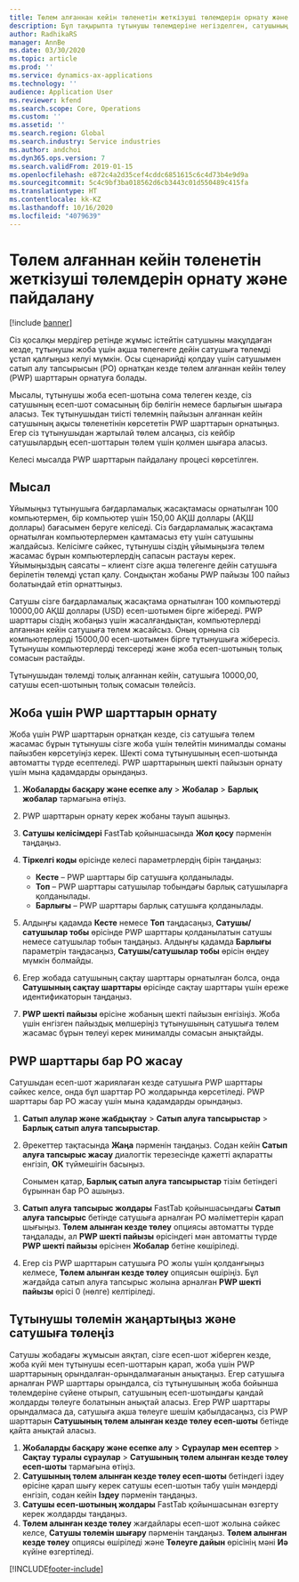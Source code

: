 ```yaml
---
title: Төлем алғаннан кейін төленетін жеткізуші төлемдерін орнату және пайдалану
description: Бұл тақырыпта тұтынушы төлемдеріне негізделген, сатушының ішінара төлемдерін шығара алу үшін төлем алғаннан кейін төлеу (PWP) шарттарын жасау жолы туралы түсіндіріледі.
author: RadhikaRS
manager: AnnBe
ms.date: 03/30/2020
ms.topic: article
ms.prod: ''
ms.service: dynamics-ax-applications
ms.technology: ''
audience: Application User
ms.reviewer: kfend
ms.search.scope: Core, Operations
ms.custom: ''
ms.assetid: ''
ms.search.region: Global
ms.search.industry: Service industries
ms.author: andchoi
ms.dyn365.ops.version: 7
ms.search.validFrom: 2019-01-15
ms.openlocfilehash: e872c4a2d35cef4cddc6851615c6c4d73b4e9d9a
ms.sourcegitcommit: 5c4c9bf3ba018562d6cb3443c01d550489c415fa
ms.translationtype: HT
ms.contentlocale: kk-KZ
ms.lasthandoff: 10/16/2020
ms.locfileid: "4079639"
---
```

# <a name="set-up-and-use-pay-when-paid-vendor-payments"></a>Төлем алғаннан кейін төленетін жеткізуші төлемдерін орнату және пайдалану

[!include [banner](../includes/banner.md)]

Сіз қосалқы мердігер ретінде жұмыс істейтін сатушыны мақұлдаған кезде, тұтынушы жоба үшін ақша төлегенге дейін сатушыға төлемді ұстап қалғыңыз келуі мүмкін. Осы сценарийді қолдау үшін сатушымен сатып алу тапсырысын (PO) орнатқан кезде төлем алғаннан кейін төлеу (PWP) шарттарын орнатуға болады.

Мысалы, тұтынушы жоба есеп-шотына сома төлеген кезде, сіз сатушының есеп-шот сомасының бір бөлігін немесе барлығын шығара аласыз. Тек тұтынушыдан тиісті төлемнің пайызын алғаннан кейін сатушының ақысы төленетінін көрсететін PWP шарттарын орнатыңыз. Егер сіз тұтынушыдан жартылай төлем алсаңыз, сіз кейбір сатушылардың есеп-шоттарын төлем үшін қолмен шығара аласыз.

Келесі мысалда PWP шарттарын пайдалану процесі көрсетілген.

## <a name="example"></a>Мысал

Ұйымыңыз тұтынушыға бағдарламалық жасақтамасы орнатылған 100 компьютермен, бір компьютер үшін 150,00 АҚШ доллары (АҚШ доллары) бағасымен беруге келіседі. Сіз бағдарламалық жасақтама орнатылған компьютерлермен қамтамасыз ету үшін сатушыны жалдайсыз. Келісімге сәйкес, тұтынушы сіздің ұйымыңызға төлем жасамас бұрын компьютерлердің сапасын растауы керек. Ұйымыңыздың саясаты – клиент сізге ақша төлегенге дейін сатушыға берілетін төлемді ұстап қалу. Сондықтан жобаны PWP пайызы 100 пайыз болатындай етіп орнаттыңыз.

Сатушы сізге бағдарламалық жасақтама орнатылған 100 компьютерді 10000,00 АҚШ доллары (USD) есеп-шотымен бірге жібереді. PWP шарттары сіздің жобаңыз үшін жасалғандықтан, компьютерлерді алғаннан кейін сатушыға төлем жасайсыз. Оның орнына сіз компьютерлерді 15000,00 есеп-шотымен бірге тұтынушыға жібересіз. Тұтынушы компьютерлерді тексереді және жоба есеп-шотының толық сомасын растайды.

Тұтынушыдан төлемді толық алғаннан кейін, сатушыға 10000,00, сатушы есеп-шотының толық сомасын төлейсіз.

## <a name="set-up-pwp-terms-for-a-project"></a>Жоба үшін PWP шарттарын орнату

Жоба үшін PWP шарттарын орнатқан кезде, сіз сатушыға төлем жасамас бұрын тұтынушы сізге жоба үшін төлейтін минималды соманы пайызбен көрсетуіңіз керек. Шекті сома тұтынушының есеп-шотында автоматты түрде есептеледі. PWP шарттарының шекті пайызын орнату үшін мына қадамдарды орындаңыз.

1. **Жобаларды басқару және есепке алу** \> **Жобалар** \> **Барлық жобалар** тармағына өтіңіз.
2. PWP шарттарын орнату керек жобаны тауып ашыңыз.
3. **Сатушы келісімдері** FastTab қойыншасында **Жол қосу** пәрменін таңдаңыз.
3. **Тіркелгі коды** өрісінде келесі параметрлердің бірін таңдаңыз:

    - **Кесте** – PWP шарттары бір сатушыға қолданылады.
    - **Топ** – PWP шарттары сатушылар тобындағы барлық сатушыларға қолданылады.
    - **Барлығы** – PWP шарттары барлық сатушыға қолданылады.

4. Алдыңғы қадамда **Кесте** немесе **Топ** таңдасаңыз, **Сатушы/сатушылар тобы** өрісінде PWP шарттары қолданылатын сатушы немесе сатушылар тобын таңдаңыз. Алдыңғы қадамда **Барлығы** параметрін таңдасаңыз, **Сатушы/сатушылар тобы** өрісін өңдеу мүмкін болмайды.
5. Егер жобада сатушының сақтау шарттары орнатылған болса, онда **Сатушының сақтау шарттары** өрісінде сақтау шарттары үшін ереже идентификаторын таңдаңыз.
6. **PWP шекті пайызы** өрісіне жобаның шекті пайызын енгізіңіз. Жоба үшін енгізген пайыздық мөлшеріңіз тұтынушының сатушыға төлем жасамас бұрын төлеуі керек минималды сомасын анықтайды.

## <a name="create-a-po-that-has-pwp-terms"></a>PWP шарттары бар PO жасау

Сатушыдан есеп-шот жариялаған кезде сатушыға PWP шарттары сәйкес келсе, онда бұл шарттар PO жолдарында көрсетіледі. PWP шарттары бар PO жасау үшін мына қадамдарды орындаңыз.

1. **Сатып алулар және жабдықтау** \> **Сатып алуға тапсырыстар** \> **Барлық сатып алуға тапсырыстар**.
2. Әрекеттер тақтасында **Жаңа** пәрменін таңдаңыз. Содан кейін **Сатып алуға тапсырыс жасау** диалогтік терезесінде қажетті ақпаратты енгізіп, **ОК** түймешігін басыңыз.

    Сонымен қатар, **Барлық сатып алуға тапсырыстар** тізім бетіндегі бұрыннан бар PO ашыңыз.

4. **Сатып алуға тапсырыс жолдары** FastTab қойыншасындағы **Сатып алуға тапсырыс** бетінде сатушыға арналған PO мәліметтерін қарап шығыңыз. **Төлем алынған кезде төлеу** опциясы автоматты түрде таңдалады, ал **PWP шекті пайызы** өрісіндегі мән автоматты түрде **PWP шекті пайызы** өрісінен **Жобалар** бетіне көшіріледі.
6. Егер сіз PWP шарттарын сатушыға PO жолы үшін қолданғыңыз келмесе, **Төлем алынған кезде төлеу** опциясын өшіріңіз. Бұл жағдайда сатып алуға тапсырыс жолына арналған **PWP шекті пайызы** өрісі 0 (нөлге) келтіріледі.

## <a name="update-a-customer-payment-and-pay-the-vendor"></a>Тұтынушы төлемін жаңартыңыз және сатушыға төлеңіз

Сатушы жобадағы жұмысын аяқтап, сізге есеп-шот жіберген кезде, жоба күйі мен тұтынушы есеп-шоттарын қарап, жоба үшін PWP шарттарының орындалған-орындалмағанын анықтаңыз. Егер сатушыға арналған PWP шарттары орындалса, сіз тұтынушының жоба бойынша төлемдеріне сүйене отырып, сатушының есеп-шотындағы қандай жолдарды төлеуге болатынын анықтай аласыз. Егер PWP шарттары орындалмаса да, сатушыға ақша төлеуге шешім қабылдасаңыз, сіз PWP шарттарын **Сатушының төлем алынған кезде төлеу есеп-шоты** бетінде қайта анықтай аласыз.

1. **Жобаларды басқару және есепке алу** \> **Сұраулар мен есептер** \> **Сақтау туралы сұраулар** \> **Сатушының төлем алынған кезде төлеу есеп-шоты** тармағына өтіңіз.
2. **Сатушының төлем алынған кезде төлеу есеп-шоты** бетіндегі іздеу өрісіне қарап шығу керек сатушы есеп-шотын табу үшін мәндерді енгізіп, содан кейін **Іздеу** пәрменін таңдаңыз.
3. **Сатушы есеп-шотының жолдары** FastTab қойыншасынан өзгерту керек жолдарды таңдаңыз.
4. **Төлем алынған кезде төлеу** жағдайлары есеп-шот жолына сәйкес келсе, **Сатушы төлемін шығару** пәрменін таңдаңыз. **Төлем алынған кезде төлеу** опциясы өшіріледі және **Төлеуге дайын** өрісінің мәні **Иә** күйіне өзгертіледі.


[!INCLUDE[footer-include](../includes/footer-banner.md)]